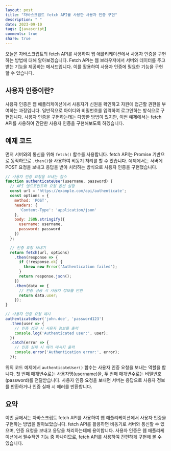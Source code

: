 ```yaml
---
layout: post
title: "자바스크립트 fetch API를 사용한 사용자 인증 구현"
description: " "
date: 2023-09-10
tags: [javascript]
comments: true
share: true
---
```


오늘은 자바스크립트의 fetch API를 사용하여 웹 애플리케이션에서 사용자 인증을 구현하는 방법에 대해 알아보겠습니다. Fetch API는 웹 브라우저에서 서버와 데이터를 주고받는 기능을 제공하는 메서드입니다. 이를 활용하여 사용자 인증에 필요한 기능을 구현할 수 있습니다.

## 사용자 인증이란?

사용자 인증은 웹 애플리케이션에서 사용자가 신원을 확인하고 자원에 접근할 권한을 부여하는 과정입니다. 일반적으로 아이디와 비밀번호를 입력하여 로그인하는 방식으로 구현됩니다. 사용자 인증을 구현하는데는 다양한 방법이 있지만, 이번 예제에서는 fetch API를 사용하여 간단한 사용자 인증을 구현해보도록 하겠습니다.

## 예제 코드

먼저 서버와의 통신을 위해 `fetch()` 함수를 사용합니다. fetch API는 Promise 기반으로 동작하므로 `.then()`을 사용하여 비동기 처리를 할 수 있습니다. 예제에서는 서버에 POST 요청을 보내고 응답을 받아 처리하는 방식으로 사용자 인증을 구현했습니다.

```javascript
// 사용자 인증 요청을 보내는 함수
function authenticateUser(username, password) {
  // API 엔드포인트와 요청 옵션 설정
  const url = 'https://example.com/api/authenticate';
  const options = {
    method: 'POST',
    headers: {
      'Content-Type': 'application/json'
    },
    body: JSON.stringify({
      username: username,
      password: password
    })
  };

  // 인증 요청 보내기
  return fetch(url, options)
    .then(response => {
      if (!response.ok) {
        throw new Error('Authentication failed');
      }
      return response.json();
    })
    .then(data => {
      // 인증 성공 시 사용자 정보를 반환
      return data.user;
    });
}

// 사용자 인증 요청 예시
authenticateUser('john.doe', 'password123')
  .then(user => {
    // 인증 성공 시 사용자 정보를 출력
    console.log('Authenticated user:', user);
  })
  .catch(error => {
    // 인증 실패 시 에러 메시지 출력
    console.error('Authentication error:', error);
  });
```

위의 코드 예제에서 `authenticateUser()` 함수는 사용자 인증 요청을 보내는 역할을 합니다. 첫 번째 매개변수로는 사용자명(username)을, 두 번째 매개변수로는 비밀번호(password)를 전달받습니다. 사용자 인증 요청을 보내면 서버는 응답으로 사용자 정보를 반환하거나 인증 실패 시 에러를 반환합니다.

## 요약

이번 글에서는 자바스크립트 fetch API를 사용하여 웹 애플리케이션에서 사용자 인증을 구현하는 방법을 알아보았습니다. fetch API를 활용하면 비동기로 서버와 통신할 수 있으며, 인증 요청을 보내고 응답을 처리하는데에 용이합니다. 사용자 인증은 웹 애플리케이션에서 필수적인 기능 중 하나이므로, fetch API를 사용하여 간편하게 구현해 볼 수 있습니다.